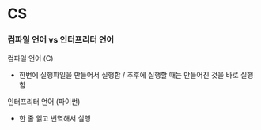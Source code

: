 # CS

### 컴파일 언어 vs 인터프리터 언어

컴파일 언어 (C)

* 한번에 실행파일을 만들어서 실행함 / 추후에 실행할 때는 만들어진 것을 바로 실행함



인터프리터 언어 (파이썬)

* 한 줄 읽고 번역해서 실행 